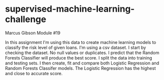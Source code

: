 # supervised-machine-learning-challenge
Marcus Gibson Module #19

In this assignment I'm using this data to create machine learning models to classify the risk level of given loans. I'm using a csv dataset. I start by checking the dataset. No null values or duplicates. I predict that the Random Forests Classifier will produce the best score. I split the data into training and testing sets. I then create, fit and compare both Logistic Regression and Random Forests Classifer models. The Logistic Regression has the highest and close to accurate score. 
